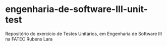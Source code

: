 # engenharia-de-software-III-unit-test
Repositório do exercício de Testes Unitários, em Engenharia de Software III na FATEC Rubens Lara
